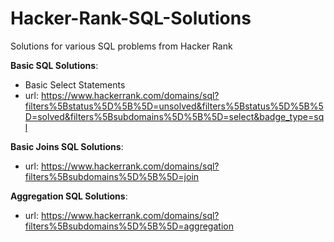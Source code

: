 # Hacker-Rank-SQL-Solutions
Solutions for various SQL problems from Hacker Rank


**Basic SQL Solutions**:
  - Basic Select Statements
  - url: https://www.hackerrank.com/domains/sql?filters%5Bstatus%5D%5B%5D=unsolved&filters%5Bstatus%5D%5B%5D=solved&filters%5Bsubdomains%5D%5B%5D=select&badge_type=sql
  
  
**Basic Joins SQL Solutions**:
  - url: https://www.hackerrank.com/domains/sql?filters%5Bsubdomains%5D%5B%5D=join
  
    
**Aggregation SQL Solutions**:
  - url:   https://www.hackerrank.com/domains/sql?filters%5Bsubdomains%5D%5B%5D=aggregation
  


